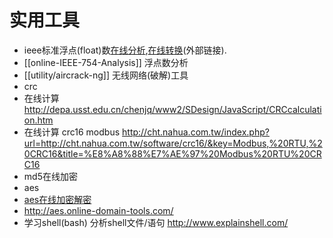 # 实用工具

* ieee标准浮点(float)数[在线分析](http://babbage.cs.qc.cuny.edu/IEEE-754/),[在线转换](http://www.binaryconvert.com/)(外部链接).
* [[online-IEEE-754-Analysis]] 浮点数分析
* [[utility/aircrack-ng]] 无线网络(破解)工具
* crc
 * 在线计算 http://depa.usst.edu.cn/chenjq/www2/SDesign/JavaScript/CRCcalculation.htm
 * 在线计算 crc16 modbus http://cht.nahua.com.tw/index.php?url=http://cht.nahua.com.tw/software/crc16/&key=Modbus,%20RTU,%20CRC16&title=%E8%A8%88%E7%AE%97%20Modbus%20RTU%20CRC16
* md5在线加密
* aes
 * [aes在线加密解密](http://www.seacha.com/tools/aes.html?src=1&mode=CBC&keylen=128&key=0000000000123456&iv=0000000000123456&bpkcs=&session=IBJlcvyr1tJzgIxi4TFa&aes=a73479046ca18aae9e29a5e73e4aa3b0&encoding=hex&type=0)
 * http://aes.online-domain-tools.com/
* 学习shell(bash) 分析shell文件/语句 http://www.explainshell.com/